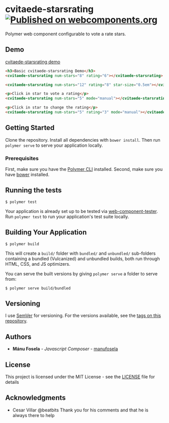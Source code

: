 # cvitaede-starsrating [![Published on webcomponents.org](https://img.shields.io/badge/webcomponents.org-published-blue.svg)](https://www.webcomponents.org/element/manufosela/cvitaede-starsrating)


Polymer web component configurable to vote a rate stars.

## Demo

[cvitaede-starsrating demo](http://codepen.io/manufosela/pen/QGaKMw)


<!--
```
<custom-element-demo>
  <template>
    <link rel="import" href="cvitaede-starsrating.html">
  </template>
</custom-element-demo>
```
-->
```html
<h3>Basic cvitaede-starsrating Demo</h3>
<cvitaede-starsrating num-stars="8" rating="6"></cvitaede-starsrating>

<cvitaede-starsrating num-stars="12" rating="8" star-size="0.5em"></cvitaede-starsrating>

<p>Click in star to vote a rating</p>
<cvitaede-starsrating num-stars="5" mode="manual"></cvitaede-starsrating>

<p>Click in star to change the rating</p>
<cvitaede-starsrating num-stars="5" rating="3" mode="manual"></cvitaede-starsrating>
```


## Getting Started

Clone the repository. Install all dependencies with `bower install`. Then run `polymer serve` to serve your application locally.

### Prerequisites

First, make sure you have the [Polymer CLI](https://www.npmjs.com/package/polymer-cli) installed.
Second, make sure you have [bower](https://www.npmjs.com/package/bower) installed.

## Running the tests

```
$ polymer test
```

Your application is already set up to be tested via [web-component-tester](https://github.com/Polymer/web-component-tester). Run `polymer test` to run your application's test suite locally.


## Building Your Application

```
$ polymer build
```

This will create a `build/` folder with `bundled/` and `unbundled/` sub-folders
containing a bundled (Vulcanized) and unbundled builds, both run through HTML,
CSS, and JS optimizers.

You can serve the built versions by giving `polymer serve` a folder to serve
from:

```
$ polymer serve build/bundled
```
## Versioning

I use [SemVer](http://semver.org/) for versioning. For the versions available, see the [tags on this repository](https://github.com/manufosela/cvitaede-starsrating/tags). 

## Authors

* **Mánu Fosela** - *Javascript Composer* - [manufosela](https://github.com/manufosela)

## License

This project is licensed under the MIT License - see the [LICENSE](LICENSE) file for details

## Acknowledgments

* Cesar Villar @beatbits 
Thank you for his comments and that he is always there to help
